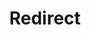 ﻿---
layout: src/layouts/Redirect.astro
title: Redirect
redirect: /docs/security/authentication/active-directory/troubleshooting-active-directory-integration
pubDate:  2023-01-01
navSearch: false
navSitemap: false
navMenu: false
---

